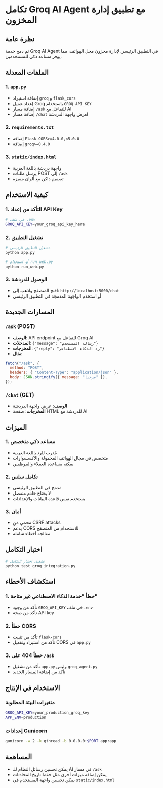 # تكامل Groq AI Agent مع تطبيق إدارة المخزون

## نظرة عامة

تم دمج خدمة Groq AI Agent في التطبيق الرئيسي لإدارة مخزون محل الهواتف، مما يوفر مساعد ذكي للمستخدمين.

## الملفات المعدلة

### 1. `app.py`

- إضافة استيراد `groq` و `flask_cors`
- إعداد عميل Groq باستخدام `GROQ_API_KEY`
- إضافة مسار `/ask` للتفاعل مع AI
- إضافة مسار `/chat` لعرض واجهة الدردشة

### 2. `requirements.txt`

- إضافة `Flask-CORS>=4.0.0,<5.0.0`
- إضافة `groq>=0.4.0`

### 3. `static/index.html`

- واجهة دردشة باللغة العربية
- يرسل طلبات POST إلى `/ask`
- تصميم داكن مع ألوان مميزة

## كيفية الاستخدام

### 1. التأكد من إعداد API Key

```bash
# في ملف .env
GROQ_API_KEY=your_groq_api_key_here
```

### 2. تشغيل التطبيق

```bash
# تشغيل التطبيق الرئيسي
python app.py

# أو استخدام run_web.py
python run_web.py
```

### 3. الوصول للدردشة

- افتح المتصفح واذهب إلى: `http://localhost:5000/chat`
- أو استخدم الواجهة المدمجة في التطبيق الرئيسي

## المسارات الجديدة

### `/ask` (POST)

- **الوصف**: API endpoint للتفاعل مع Groq AI
- **المدخلات**: `{"message": "رسالة المستخدم"}`
- **المخرجات**: `{"reply": "رد الذكاء الاصطناعي"}`
- **مثال**:

```javascript
fetch("/ask", {
  method: "POST",
  headers: { "Content-Type": "application/json" },
  body: JSON.stringify({ message: "مرحبا" }),
});
```

### `/chat` (GET)

- **الوصف**: عرض واجهة الدردشة
- **المخرجات**: صفحة HTML للدردشة مع AI

## الميزات

### 1. مساعد ذكي متخصص

- مُدرب للرد باللغة العربية
- متخصص في مجال الهواتف المحمولة والاكسسوارات
- يمكنه مساعدة العملاء والموظفين

### 2. تكامل سلس

- مدمج في التطبيق الرئيسي
- لا يحتاج خادم منفصل
- يستخدم نفس قاعدة البيانات والإعدادات

### 3. أمان

- محمي من CSRF attacks
- يدعم CORS للاستخدام من المتصفح
- معالجة أخطاء شاملة

## اختبار التكامل

```bash
# تشغيل اختبار التكامل
python test_groq_integration.py
```

## استكشاف الأخطاء

### 1. خطأ "خدمة الذكاء الاصطناعي غير متاحة"

- تأكد من وجود `GROQ_API_KEY` في ملف `.env`
- تأكد من صحة API key

### 2. خطأ CORS

- تأكد من تثبيت `flask-cors`
- تأكد من استيراد وتفعيل CORS في `app.py`

### 3. خطأ 404 على `/ask`

- تأكد من تشغيل `app.py` وليس `groq_agent.py`
- تأكد من إضافة المسار الجديد

## الاستخدام في الإنتاج

### متغيرات البيئة المطلوبة

```bash
GROQ_API_KEY=your_production_groq_key
APP_ENV=production
```

### إعدادات Gunicorn

```bash
gunicorn -w 2 -k gthread -b 0.0.0.0:$PORT app:app
```

## المساهمة

- يمكن تحسين رسائل النظام للـ AI في مسار `/ask`
- يمكن إضافة ميزات أخرى مثل حفظ تاريخ المحادثات
- يمكن تحسين واجهة المستخدم في `static/index.html`
